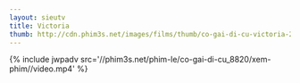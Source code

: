 ```yaml
---
layout: sieutv
title: Victoria
thumb: http://cdn.phim3s.net/images/films/thumb/co-gai-di-cu-victoria-2015.jpg
---
```

{% include jwpadv src='//phim3s.net/phim-le/co-gai-di-cu_8820/xem-phim//video.mp4' %}